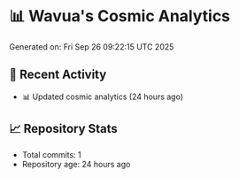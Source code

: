 # 📊 Wavua's Cosmic Analytics
Generated on: Fri Sep 26 09:22:15 UTC 2025

## 🚀 Recent Activity
- 📊 Updated cosmic analytics (24 hours ago)
## 📈 Repository Stats
- Total commits: 1
- Repository age: 24 hours ago
